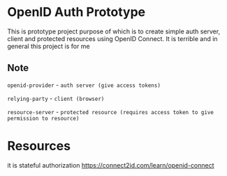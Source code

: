 # OpenID Auth Prototype

This is prototype project purpose of which is to create simple auth server, client and protected resources using OpenID Connect. It is terrible and in general this project is for me

## Note

`openid-provider` - `auth server (give access tokens)`

`relying-party` - `client (browser)`

`resource-server` - `protected resource (requires access token to give permission to resource)`

# Resources 
it is stateful authorization
https://connect2id.com/learn/openid-connect
